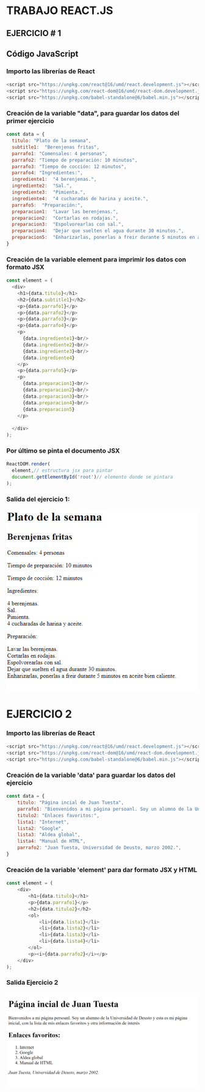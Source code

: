 # TRABAJO REACT.JS 
## EJERCICIO # 1
## Código JavaScript

### Importo las librerías de React
```javascript
<script src="https://unpkg.com/react@16/umd/react.development.js"></script>
<script src="https://unpkg.com/react-dom@16/umd/react-dom.development.js"></script>
<script src="https://unpkg.com/babel-standalone@6/babel.min.js"></script>
```
### Creación de la variable "data", para guardar los datos del primer ejercicio
```javascript
const data = {
  titulo: "Plato de la semana",
  subtitle1:  "Berenjenas fritas",
  parrafo1: "Comensales: 4 personas",
  parrafo2: "Tiempo de preparación: 10 minutos",
  parrafo3: "Tiempo de cocción: 12 minutos",
  parrafo4: "Ingredientes:",
  ingrediente1:  "4 berenjenas.",
  ingrediente2:  "Sal.",
  ingrediente3:  "Pimienta.",
  ingrediente4:  "4 cucharadas de harina y aceite.",
  parrafo5:  "Preparación:",
  preparacion1:  "Lavar las berenjenas.",
  preparacion2:  "Cortarlas en rodajas.",
  preparacion3:  "Espolvorearlas con sal.",
  preparacion4:  "Dejar que suelten el agua durante 30 minutos.",
  preparacion5:  "Enharizarlas, ponerlas a freir durante 5 minutos en aceite bien caliente.",
}
```
### Creación de la variable element para imprimir los datos con formato JSX 
```javascript
const element = (
  <div>
    <h1>{data.titulo}</h1>
    <h2>{data.subtitle1}</h2>
    <p>{data.parrafo1}</p>
    <p>{data.parrafo2}</p>
    <p>{data.parrafo3}</p>
    <p>{data.parrafo4}</p>
    <p>
      {data.ingrediente1}<br/>
      {data.ingrediente2}<br/>
      {data.ingrediente3}<br/>
      {data.ingrediente4}
    </p>
    <p>{data.parrafo5}</p>
    <p>
      {data.preparacion1}<br/>
      {data.preparacion2}<br/>
      {data.preparacion3}<br/>
      {data.preparacion4}<br/>
      {data.preparacion5}
    </p>
    
  </div>
);
```
### Por último se pinta el documento JSX
```javascript
ReactDOM.render(
  element,// estructura jsx para pintar
  document.getElementById('root')// elemento donde se pintara
);
```

### Salida del ejercicio 1:
![Image text](img/ejercicio1.png)


# EJERCICIO 2
### Importo las librerías de React
```javascript
<script src="https://unpkg.com/react@16/umd/react.development.js"></script>
<script src="https://unpkg.com/react-dom@16/umd/react-dom.development.js"></script>
<script src="https://unpkg.com/babel-standalone@6/babel.min.js"></script>
```
### Creación de la variable 'data' para guardar los datos del ejercicio 
```javascript
const data = {
    titulo: "Página incial de Juan Tuesta",
    parrafo1: "Bienvenidos a mi página persoanl. Soy un alumno de la Universidad de Deusto y esta es mi página inicial, con la lista de mis enlaces favoritos y otra información de interés",
    titulo2: "Enlaces favoritos:",
    lista1: "Internet",
    lista2: "Google",
    lista3: "Aldea global",
    lista4: "Manual de HTML",
    parrafo2: "Juan Tuesta, Universidad de Deusto, marzo 2002.",
}
```
### Creación de la variable 'element' para dar formato JSX y HTML
```javascript
const element = (
    <div>
        <h1>{data.titulo}</h1>
        <p>{data.parrafo1}</p>
        <h2>{data.titulo2}</h2>
        <ol>
            <li>{data.lista1}</li>
            <li>{data.lista2}</li>
            <li>{data.lista3}</li>
            <li>{data.lista4}</li>
        </ol>
        <p><i>{data.parrafo2}</i></p>
    </div>
);
```
### Salida Ejercicio 2
![Image text](img/ejercicio2.png)
